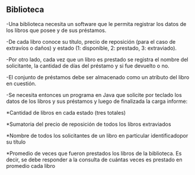 ## Biblioteca

-Una biblioteca necesita un software que le permita registrar los datos de los libros que posee y de sus préstamos. 

-De cada libro conoce su título, precio de reposición (para el caso de extravíos o daños) y estado (1: disponible, 2: prestado, 3: extraviado).

-Por otro lado, cada vez que un libro es prestado se registra el nombre del solicitante, la cantidad de días del préstamo y si fue devuelto o no. 

-El conjunto de préstamos debe ser almacenado como un atributo del libro en cuestión.

-Se necesita entonces un programa en Java que solicite por teclado los datos de los libros y sus préstamos y luego de finalizada la carga informe:

 *Cantidad de libros en cada estado (tres totales)

 *Sumatoria del precio de reposición de todos los libros extraviados

 *Nombre de todos los solicitantes de un libro en particular identificadopor su título

 *Promedio de veces que fueron prestados los libros de la biblioteca. 
  Es decir, se debe responder a la consulta de cuántas veces es prestado en promedio cada libro


